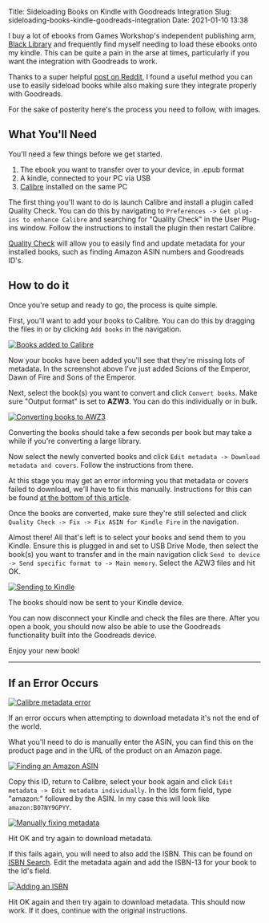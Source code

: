 Title: Sideloading Books on Kindle with Goodreads Integration
Slug: sideloading-books-kindle-goodreads-integration
Date: 2021-01-10 13:38

I buy a lot of ebooks from Games Workshop's independent publishing arm, [Black Library](https://www.blacklibrary.com/) and frequently find myself needing to load these ebooks onto my kindle. This can be quite a pain in the arse at times, particularly if you want the integration with Goodreads to work.

Thanks to a super helpful [post on Reddit](https://www.reddit.com/r/kindle/comments/3v8du1/sideloaded_books_cant_integrate_with_goodreads_on/cxltoja/), I found a useful method you can use to easily sideload books while also making sure they integrate properly with Goodreads.

For the sake of posterity here's the process you need to follow, with images.

## What You'll Need

You'll need a few things before we get started.

1. The ebook you want to transfer over to your device, in .epub format
2. A kindle, connected to your PC via USB
3. [Calibre](https://calibre-ebook.com/) installed on the same PC

The first thing you'll want to do is launch Calibre and install a plugin called Quality Check. You can do this by navigating to `Preferences -> Get plug-ins to enhance Calibre` and searching for "Quality Check" in the User Plug-ins window. Follow the instructions to install the plugin then restart Calibre.

[Quality Check](https://www.mobileread.com/forums/showthread.php?t=125428) will allow you to easily find and update metadata for your installed books, such as finding Amazon ASIN numbers and Goodreads ID's.


## How to do it

Once you're setup and ready to go, the process is quite simple.

First, you'll want to add your books to Calibre. You can do this by dragging the files in or by clicking `Add books` in the navigation.

[![Books added to Calibre](../images/post-images/Calibre-1.png)](../images/post-images/Calibre-1.png)

Now your books have been added you'll see that they're missing lots of metadata. In the screenshot above I've just added Scions of the Emperor, Dawn of Fire and Sons of the Emperor.

Next, select the book(s) you want to convert and click `Convert books`. Make sure "Output format" is set to **AZW3**. You can do this individually or in bulk.

[![Converting books to AWZ3](../images/post-images/Calibre-2.png)](../images/post-images/Calibre-2.png)

Converting the books should take a few seconds per book but may take a while if you're converting a large library.

Now select the newly converted books and click `Edit metadata -> Download metadata and covers`. Follow the instructions from there.

At this stage you may get an error informing you that metadata or covers failed to download, we'll have to fix this manually. Instructions for this can be found [at the bottom of this article](#if-an-error-occurs).

Once the books are converted, make sure they're still selected and click `Quality Check -> Fix -> Fix ASIN for Kindle Fire` in the navigation.

Almost there! All that's left is to select your books and send them to you Kindle. Ensure this is plugged in and set to USB Drive Mode, then select the book(s) you want to transfer and in the main navigation click `Send to device -> Send specific format to -> Main memory`. Select the AZW3 files and hit OK.

[![Sending to Kindle](../images/post-images/Calibre-6.png)](../images/post-images/Calibre-6.png)

The books should now be sent to your Kindle device.

You can now disconnect your Kindle and check the files are there. After you open a book, you should now also be able to use the Goodreads functionality built into the Goodreads device.

Enjoy your new book!

---

## If an Error Occurs<a name="if-an-error-occurs"></a>

[![Calibre metadata error](../images/post-images/Calibre-3.png)](../images/post-images/Calibre-3.png)

If an error occurs when attempting to download metadata it's not the end of the world.

What you'll need to do is manually enter the ASIN, you can find this on the product page and in the URL of the product on an Amazon page.

[![Finding an Amazon ASIN](../images/post-images/Amazon-ASIN.png)](../images/post-images/Amazon-ASIN.png)

Copy this ID, return to Calibre, select your book again and click `Edit metadata -> Edit metadata individually`. In the Ids form field, type "amazon:" followed by the ASIN. In my case this will look like `amazon:B07NY9GPYY`.

[![Manually fixing metadata](../images/post-images/Calibre-4.png)](../images/post-images/Calibre-4.png)

Hit OK and try again to download metadata.

If this fails again, you will need to also add the ISBN. This can be found on [ISBN Search](https://isbnsearch.org/). Edit the metadata again and add the ISBN-13 for your book to the Id's field.

[![Adding an ISBN](../images/post-images/Calibre-5.png)](../images/post-images/Calibre-5.png)

Hit OK again and then try again to download metadata. This should now work. If it does, continue with the original instructions.